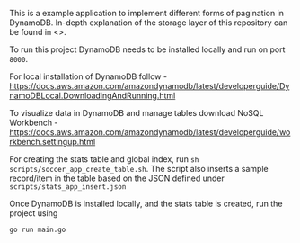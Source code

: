 This is a example application to implement different forms of pagination in DynamoDB. In-depth explanation of the storage layer of this repository can be found in <>. 

To run this project DynamoDB needs to be installed locally and run on port `8000`.

For local installation of DynamoDB follow - https://docs.aws.amazon.com/amazondynamodb/latest/developerguide/DynamoDBLocal.DownloadingAndRunning.html

To visualize data in DynamoDB and manage tables download NoSQL Workbench - https://docs.aws.amazon.com/amazondynamodb/latest/developerguide/workbench.settingup.html

For creating the stats table and global index, run `sh scripts/soccer_app_create_table.sh`. The script also inserts a sample record/item in the table based on the JSON defined under `scripts/stats_app_insert.json`

Once DynamoDB is installed locally, and the stats table is created, run the project using

`go run main.go`